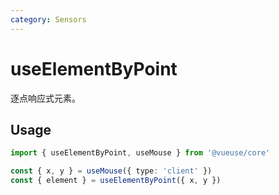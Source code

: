 ```yaml
---
category: Sensors
---
```


# useElementByPoint

逐点响应式元素。

## Usage

```ts
import { useElementByPoint, useMouse } from '@vueuse/core'

const { x, y } = useMouse({ type: 'client' })
const { element } = useElementByPoint({ x, y })
```
